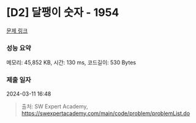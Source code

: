 # [D2] 달팽이 숫자 - 1954 

[문제 링크](https://swexpertacademy.com/main/code/problem/problemDetail.do?contestProbId=AV5PobmqAPoDFAUq) 

### 성능 요약

메모리: 45,852 KB, 시간: 130 ms, 코드길이: 530 Bytes

### 제출 일자

2024-03-11 16:48



> 출처: SW Expert Academy, https://swexpertacademy.com/main/code/problem/problemList.do